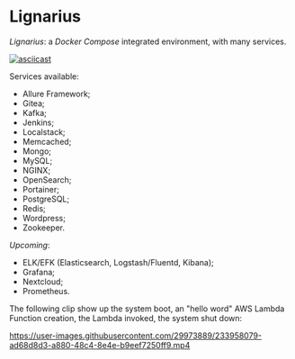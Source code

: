 # Lignarius
_Lignarius_: a _Docker Compose_ integrated environment, with many services.

[![asciicast](./ligrarus-ascii.cast)](./ligrarus-ascii.cast)

Services available:

- Allure Framework;
- Gitea;
- Kafka;
- Jenkins;
- Localstack;
- Memcached;
- Mongo;
- MySQL;
- NGINX;
- OpenSearch;
- Portainer;
- PostgreSQL;
- Redis;
- Wordpress;
- Zookeeper.

_Upcoming_:

- ELK/EFK (Elasticsearch, Logstash/Fluentd, Kibana);
- Grafana;
- Nextcloud;
- Prometheus.

The following clip show up the system boot, an "hello word" AWS Lambda Function creation, the Lambda invoked, the system shut down: 

https://user-images.githubusercontent.com/29973889/233958079-ad68d8d3-a880-48c4-8e4e-b9eef7250ff9.mp4

